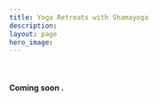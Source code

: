```yaml
---
title: Yoga Retreats with Shamayoga
description:
layout: page
hero_image:
---
```


&nbsp;

#### Coming soon .&nbsp;